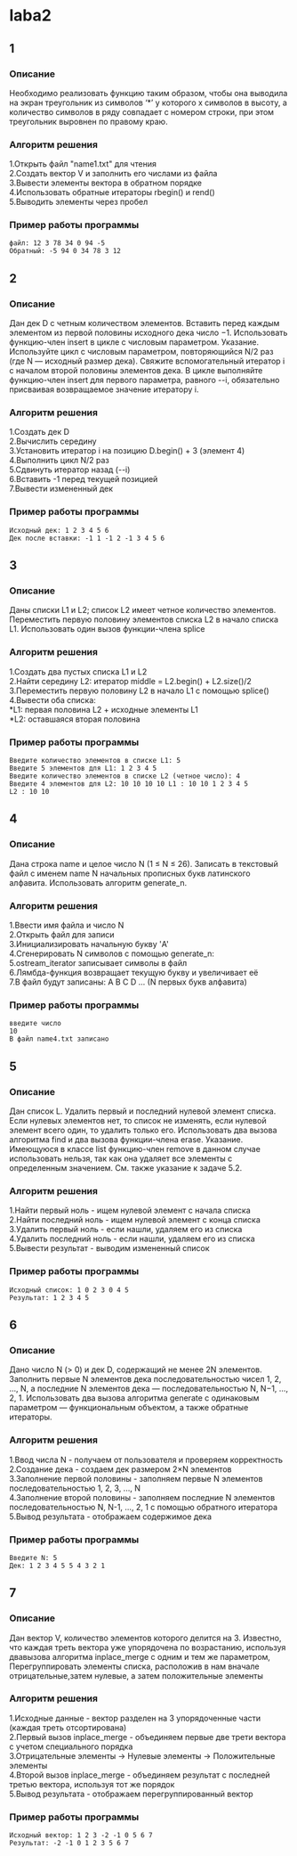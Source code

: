 # laba2
## 1
### Описание
Необходимо реализовать функцию таким образом, чтобы она выводила на
экран треугольник из символов ‘*’ у которого х символов в высоту, а количество
символов в ряду совпадает с номером строки, при этом треугольник выровнен
по правому краю.
### Алгоритм решения
1.Открыть файл "name1.txt" для чтения<br />
2.Создать вектор V и заполнить его числами из файла<br />
3.Вывести элементы вектора в обратном порядке<br />
4.Использовать обратные итераторы rbegin() и rend()<br />
5.Выводить элементы через пробел<br />
### Пример работы программы
```
файл: 12 3 78 34 0 94 -5
Обратный: -5 94 0 34 78 3 12
```
## 2
### Описание
Дан дек D с четным количеством элементов. Вставить перед каждым элементом из первой
половины исходного дека число −1. Использовать функцию-член insert в цикле с числовым
параметром.
Указание. Используйте цикл с числовым параметром, повторяющийся N/2 раз (где N —
исходный размер дека). Свяжите вспомогательный итератор i с началом второй половины
элементов дека. В цикле выполняйте функцию-член insert для первого параметра, равного --i,
обязательно присваивая возвращаемое значение итератору i.
### Алгоритм решения
1.Создать дек D<br />
2.Вычислить середину<br />
3.Установить итератор i на позицию D.begin() + 3 (элемент 4)<br />
4.Выполнить цикл N/2 раз<br />
5.Сдвинуть итератор назад (--i)<br />
6.Вставить -1 перед текущей позицией<br />
7.Вывести измененный дек<br />
### Пример работы программы
```
Исходный дек: 1 2 3 4 5 6 
Дек после вставки: -1 1 -1 2 -1 3 4 5 6
```
## 3
### Описание
Даны списки L1 и L2; список L2 имеет четное количество элементов. Переместить первую
половину элементов списка L2 в начало списка L1. Использовать один вызов функции-члена
splice
### Алгоритм решения
1.Создать два пустых списка L1 и L2<br />
2.Найти середину L2: итератор middle = L2.begin() + L2.size()/2<br />
3.Переместить первую половину L2 в начало L1 с помощью splice()<br />
4.Вывести оба списка:<br />
*L1: первая половина L2 + исходные элементы L1<br />
*L2: оставшаяся вторая половина<br />
### Пример работы программы
```
Введите количество элементов в списке L1: 5 
Введите 5 элементов для L1: 1 2 3 4 5
Введите количество элементов в списке L2 (четное число): 4 
Введите 4 элементов для L2: 10 10 10 10 L1 : 10 10 1 2 3 4 5 
L2 : 10 10 
```
## 4
### Описание
Дана строка name и целое число N (1 ≤ N ≤ 26). Записать в текстовый файл с именем name N
начальных прописных букв латинского алфавита. Использовать алгоритм generate_n.
### Алгоритм решения
1.Ввести имя файла и число N<br />
2.Открыть файл для записи<br />
3.Инициализировать начальную букву 'A'<br />
4.Сгенерировать N символов с помощью generate_n:<br />
5.ostream_iterator<char> записывает символы в файл<br />
6.Лямбда-функция возвращает текущую букву и увеличивает её<br />
7.В файл будут записаны: A B C D ... (N первых букв алфавита)<br />
### Пример работы программы
```
введите число
10
В файл name4.txt записано
```
## 5
### Описание
Дан список L. Удалить первый и последний нулевой элемент списка. Если нулевых элементов
нет, то список не изменять, если нулевой элемент всего один, то удалить только его.
Использовать два вызова алгоритма find и два вызова функции-члена erase.
Указание. Имеющуюся в классе list функцию-член remove в данном случае использовать
нельзя, так как она удаляет все элементы с определенным значением. См. также указание к
задаче 5.2.
### Алгоритм решения
1.Найти первый ноль - ищем нулевой элемент с начала списка<br />
2.Найти последний ноль - ищем нулевой элемент с конца списка<br />
3.Удалить первый ноль - если нашли, удаляем его из списка<br />
4.Удалить последний ноль - если нашли, удаляем его из списка<br />
5.Вывести результат - выводим измененный список<br />
### Пример работы программы
```
Исходный список: 1 0 2 3 0 4 5 
Результат: 1 2 3 4 5
```
## 6
### Описание
Дано число N (> 0) и дек D, содержащий не менее 2N элементов. Заполнить первые N элементов
дека последовательностью чисел 1, 2, …, N, а последние N элементов дека —
последовательностью N, N−1, …, 2, 1. Использовать два вызова алгоритма generate с одинаковым
параметром — функциональным объектом, а также обратные итераторы.
### Алгоритм решения
1.Ввод числа N - получаем от пользователя и проверяем корректность<br />
2.Создание дека - создаем дек размером 2×N элементов<br />
3.Заполнение первой половины - заполняем первые N элементов последовательностью 1, 2, 3, ..., N<br />
4.Заполнение второй половины - заполняем последние N элементов последовательностью N, N-1, ..., 2, 1 с помощью обратного итератора<br />
5.Вывод результата - отображаем содержимое дека<br />
### Пример работы программы
```
Введите N: 5
Дек: 1 2 3 4 5 5 4 3 2 1 
```
## 7
### Описание
Дан вектор V, количество элементов которого делится на 3. Известно, что каждая треть вектора
уже упорядочена по возрастанию, используя двавызова алгоритма inplace_merge с одним и тем же параметром, Перегруппировать элементы списка,
расположив в нам вначале отрицательные,затем нулевые, а затем положительные элементы
### Алгоритм решения
1.Исходные данные - вектор разделен на 3 упорядоченные части (каждая треть отсортирована)<br />
2.Первый вызов inplace_merge - объединяем первые две трети вектора с учетом специального порядка<br />
3.Отрицательные элементы → Нулевые элементы → Положительные элементы<br />
4.Второй вызов inplace_merge - объединяем результат с последней третью вектора, используя тот же порядок<br />
5.Вывод результата - отображаем перегруппированный вектор<br />
### Пример работы программы
```
Исходный вектор: 1 2 3 -2 -1 0 5 6 7 
Результат: -2 -1 0 1 2 3 5 6 7 
```
